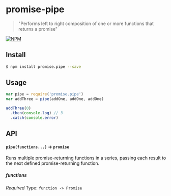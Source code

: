 # promise-pipe
> "Performs left to right composition of one or more functions that returns a promise"


[![NPM][promise-pipe-icon]][promise-pipe-url]

## Install

```sh
$ npm install promise.pipe --save
```

## Usage

```js
var pipe = require('promise.pipe')
var addThree = pipe(addOne, addOne, addOne)

addThree(0)
  .then(console.log) // 3
  .catch(console.error)
```

## API

#### `pipe(functions...)` -> `promise`

Runs multiple promise-returning functions in a series, passing each result to the next defined promise-returning function.  

##### functions

*Required*
Type: `function -> Promise`  


[promise-pipe-icon]: https://nodei.co/npm/promise.pipe.png?downloads=true
[promise-pipe-url]: https://npmjs.org/package/promise.pipe
